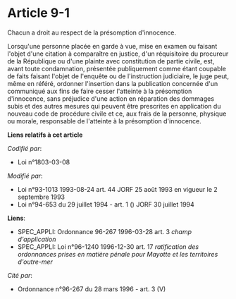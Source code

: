 # Article 9-1

Chacun a droit au respect de la présomption d'innocence.

Lorsqu'une personne placée en garde à vue, mise en examen ou faisant l'objet d'une citation à comparaître en justice, d'un
réquisitoire du procureur de la République ou d'une plainte avec constitution de partie civile, est, avant toute
condamnation, présentée publiquement comme étant coupable de faits faisant l'objet de l'enquête ou de l'instruction
judiciaire, le juge peut, même en référé, ordonner l'insertion dans la publication concernée d'un communiqué aux fins de
faire cesser l'atteinte à la présomption d'innocence, sans préjudice d'une action en réparation des dommages subis et des
autres mesures qui peuvent être prescrites en application du nouveau code de procédure civile et ce, aux frais de la
personne, physique ou morale, responsable de l'atteinte à la présomption d'innocence.

**Liens relatifs à cet article**

_Codifié par_:

  - Loi n°1803-03-08

_Modifié par_:

  - Loi n°93-1013 1993-08-24 art. 44 JORF 25 août 1993 en vigueur le 2 septembre 1993
  - Loi n°94-653 du 29 juillet 1994 - art. 1 () JORF 30 juillet 1994

**Liens**:

  - SPEC_APPLI: Ordonnance 96-267 1996-03-28 art. 3 *champ d'application*
  - SPEC_APPLI: Loi n°96-1240 1996-12-30 art. 17 *ratification des ordonnances prises en matière pénale pour Mayotte et les territoires d'outre-mer*

_Cité par_:

  - Ordonnance n°96-267 du 28 mars 1996 - art. 3 (V)
